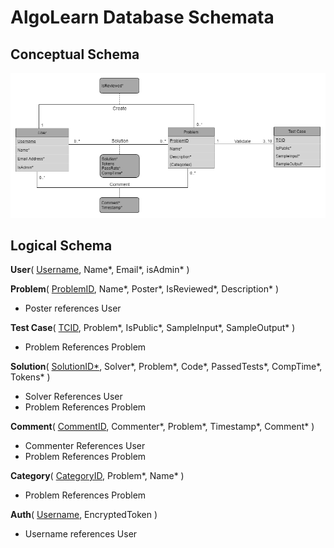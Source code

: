 # AlgoLearn Database Schemata

## Conceptual Schema

![AlgoLearn Conceptual Schema](./img/CS360_Database_Design_Transparent.png)

## Logical Schema

**User**(
<ins>Username</ins>,
Name*,
Email*,
isAdmin\*
)

**Problem**(
<ins>ProblemID</ins>,
Name*,
Poster*,
IsReviewed*,
Description*
)

- Poster references User

**Test Case**(
<ins>TCID</ins>,
Problem*,
IsPublic*,
SampleInput*,
SampleOutput*
)

- Problem References Problem

**Solution**(
<ins>SolutionID*</ins>,
Solver*,
Problem*,
Code*,
PassedTests*,
CompTime*,
Tokens\*
)

- Solver References User
- Problem References Problem

**Comment**(
<ins>CommentID</ins>,
Commenter*,
Problem*,
Timestamp*,
Comment*
)

- Commenter References User
- Problem References Problem

**Category**(
<ins>CategoryID</ins>,
Problem*,
Name*
)

- Problem References Problem

**Auth**(
<ins>Username</ins>,
EncryptedToken
)

- Username references User
